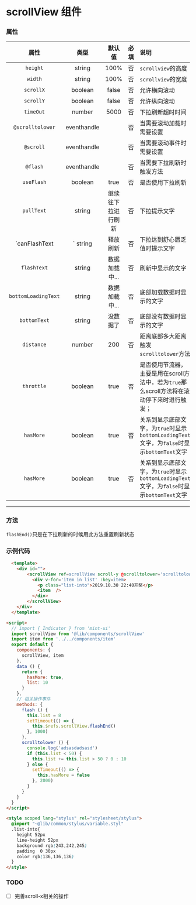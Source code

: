 # scrollView  组件

### 属性

| 属性         | 类型        |  默认值  | 必填   | 说明
| :--------:    | :-----:  | :----: |:----:|:----
| `height`    | string    |100%     |  否    |    `scrollview`的高度
| `width`   | string    |100%     |  否    |    `scrollview`的宽度
| `scrollX`    | boolean    |false     |  否    |    允许横向滚动
| `scrollY`    | boolean    |false     |  否    |    允许纵向滚动
| `timeOut`    | number    |5000     |  否    |    下拉刷新超时时间
| `@scrolltolower`    | eventhandle    |     |  否    |    当需要滚动加载时需要设置
| `@scroll`    | eventhandle    |     |  否    |    当需要滚动事件时需要设置
| `@flash`    | eventhandle    |     |  否    |    当需要下拉刷新时触发方法
| `useFlash`    | boolean    |true     |  否    |    是否使用下拉刷新
| `pullText`    | string     |继续往下拉进行刷新 |    否   |下拉提示文字
| `canFlashText|` string     |  释放刷新    |    否  |下拉达到舒心匮乏值时提示文字
| `flashText`| string     |  数据加载中...    |    否  |刷新中显示的文字
| `bottomLoadingText`| string     |  数据加载中...    |    否  |底部加载数据时显示的文字
| `bottomText`| string     |  没数据了   |    否  |底部没有数据时显示的文字
| `distance`| number     |  200   |    否  |距离底部多大距离触发  `scrolltolower`方法
| `throttle`| boolean     |  true   |    否  |是否使用节流器，主要是用在scroll方法中，若为`true`那么scroll方法将在滚动停下来时进行触发；
| `hasMore` | boolean     |  true   |    否  |关系到显示底部文字，为`true`时显示`bottomLoadingText`文字，为`false`时显示`bottomText`文字
| `hasMore` | boolean     |  true   |    否  |关系到显示底部文字，为`true`时显示`bottomLoadingText`文字，为`false`时显示`bottomText`文字
---

### 方法

`flashEnd()`只是在下拉刷新的时候用此方法重置刷新状态

### 示例代码

```html
  <template>
    <div id="">
        <scrollView ref=scrollView scroll-y @scrolltolower='scrolltolower' :has-more='hasMore'  @flash=flash>
          <div v-for='item in list' :key=item>
            <p class="list-into">2019.10.30 22:40开奖</p>
            <item  />
          </div>
        </scrollView>
    </div>
  </template>

<script>
  // import { Indicator } from 'mint-ui'
  import scrollView from '@lib/components/scrollView'
  import item from '../../components/item'
  export default {
    components: {
      scrollView, item
    },
    data () {
      return {
        hasMore: true,
        list: 10
      }
    },
    // 相关操作事件
    methods: {
      flash () {
        this.list = 8
        setTimeout(() => {
          this.$refs.scrollView.flashEnd()
        }, 1000)
      },
      scrolltolower () {
        console.log('adsasdadsasd')
        if (this.list < 50) {
          this.list += this.list > 50 ? 0 : 10
        } else {
          setTimeout(() => {
            this.hasMore = false
          }, 2000)
        }
      }
    }
  }
</script>

<style scoped lang="stylus" rel="stylesheet/stylus">
  @import "~@lib/common/stylus/variable.styl"
  .list-into{
    height 52px
    line-height 52px
    background rgb(243,242,245)
    padding  0 30px
    color rgb(136,136,136)
  }
</style>

```

### TODO

- [ ]  完善scroll-x相关的操作